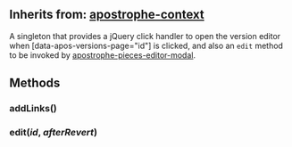 ## Inherits from: [apostrophe-context](../apostrophe-utils/browser-apostrophe-context.md)
A singleton that provides a jQuery click handler to open the
version editor when [data-apos-versions-page="id"] is clicked,
and also an `edit` method to be invoked by
[apostrophe-pieces-editor-modal](https://docs.apostrophecms.org/apostrophe/modules/apostrophe-pieces/browser-apostrophe-pieces-editor-modal).


## Methods
### addLinks()

### edit(*id*, *afterRevert*)

